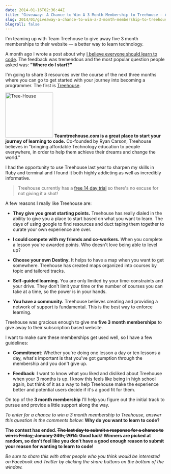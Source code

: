 ```yaml
---
date: 2014-01-16T02:36:44Z
title: "Giveaway: A Chance to Win A 3 Month Membership to Treehouse — A Technology Learning Site"
slug: 2014/01/giveaway-a-chance-to-win-a-3-month-membership-to-treehouse-a-technology-learning-site
blogroll: false
---
```


<p class="intro callout">
  I'm teaming up with Team Treehouse to give away five 3 month memberships to their website — a better way to learn technology.
</p>

<p>A month ago I wrote a post about why <a href="http://www.realchaseadams.com/2013/12/09/my-story-why-i-believe-in-the-hour-of-code-initiative/">I believe everyone should learn to code</a>. The feedback was tremendous and the most popular question people asked was: <strong>"Where do I start?"</strong></p>

<p>I'm going to share 3 resources over the course of the next three months where you can go to get started with your journey into becoming a programmer. The first is <a href="http://www.teamtreehouse.com">Treehouse</a>.</p>

<p><a href="http://www.teamtreehouse.com"><img src="http://www.realchaseadams.com/imgs/2014/01/Tree-House.png" alt="Tree-House" width="150" height="141" class="alignleft size-full wp-image-264" /></a> <strong>Teamtreehouse.com is a great place to start your journey of learning to code.</strong> Co-founded by Ryan Carson, Treehouse believes in "bringing affordable Technology education to people everywhere, in order to help them achieve their dreams and change the world."</p>

<p class="group">
  I had the opportunity to use Treehouse last year to sharpen my skills in Ruby and terminal and I found it both highly addicting as well as incredibly informative.
</p>

<blockquote>
  <p>Treehouse currently has a <a href="https://teamtreehouse.com/subscribe/plans?trial=yes&amp;referrer=realchaseadamsdotcom">free 14 day trial</a> so there's no excuse for not giving it a shot!</p>
</blockquote>

<p>A few reasons I really like Treehouse are:</p>

<ul>
<li><p><strong>They give you great starting points.</strong> Treehouse has really dialed in the ability to give you a place to start based on what you want to learn. The days of using google to find resources and duct taping them together to curate your own experience are over.</p></li>
<li><p><strong>I could compete with my friends and co-workers.</strong> When you complete a lesson you're awarded points. Who doesn't love being able to level up?</p></li>
<li><p><strong>Choose your own Destiny.</strong> It helps to have a map when you want to get somewhere. Treehouse has created maps organized into courses by topic and tailored tracks.</p></li>
<li><p><strong>Self-guided learning.</strong> You are only limited by your time-constraints and your drive. They don't limit your time or the number of courses you can take at a time, so the power is in your hands.</p></li>
<li><p><strong>You have a community.</strong> Treehouse believes creating and providing a network of support is fundamental. This is the best way to enforce learning.</p></li>
</ul>

<p>Treehouse was gracious enough to give me <strong>five 3 month memberships</strong> to give away to their subscription based website.</p>

<p>I want to make sure these memberships get used well, so I have a few guidelines:</p>

<ul>
<li><p><strong>Commitment</strong>: Whether you're doing one lesson a day or ten lessons a day, what's important is that you've got gumption through the membership and you don't give up.</p></li>
<li><p><strong>Feedback</strong>: I want to know what you liked and disliked about Treehouse when your 3 months is up. I know this feels like being in high school again, but think of it as a way to help Treehouse make the experience better and potential users decide if it's a good fit for them.</p></li>
</ul>

<p>On top of the <strong>3 month membership</strong> I'll help you figure out the initial track to pursue and provide a little support along the way.</p>

<p class="marker">
  <em>To enter for a chance to win a 3 month membership to Treehouse, answer this question in the comments below</em>: <strong>Why do you want to learn to code?</strong>
</p>

<p><strong>The contest has ended. <strike>The last day to submit a response for a chance to win is Friday, January 24th, 2014.</strike> Good luck! Winners are picked at random, so don't feel like you don't have a good enough reason to submit your reason for wanting to learn to code!</strong></p>

<p><em>Be sure to share this with other people who you think would be interested on Facebook and Twitter by clicking the share buttons on the bottom of the window.</em></p>
